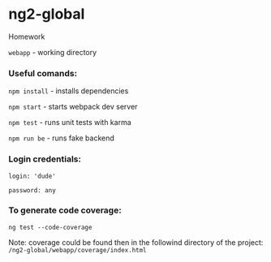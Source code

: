 # ng2-global
Homework

`webapp` - working directory

### Useful comands:

`npm install` - installs dependencies

`npm start` - starts webpack dev server

`npm test` - runs unit tests with karma

`npm run be` - runs fake backend

### Login credentials:

`login: 'dude'`

`password: any`


### To generate code coverage: 

`
ng test --code-coverage
`

Note: coverage could be found then in the followind directory of the project: `/ng2-global/webapp/coverage/index.html`